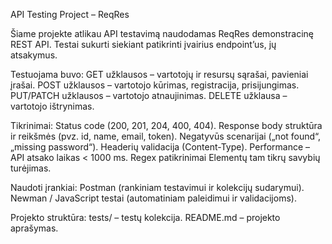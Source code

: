 API Testing Project – ReqRes

Šiame projekte atlikau API testavimą naudodamas ReqRes demonstracinę REST API.
Testai sukurti siekiant patikrinti įvairius endpoint’us, jų atsakymus.

Testuojama buvo:
GET užklausos – vartotojų ir resursų sąrašai, pavieniai įrašai.
POST užklausos – vartotojo kūrimas, registracija, prisijungimas.
PUT/PATCH užklausos – vartotojo atnaujinimas.
DELETE užklausa – vartotojo ištrynimas.

Tikrinimai: 
Status code (200, 201, 204, 400, 404).
Response body struktūra ir reikšmės (pvz. id, name, email, token).
Negatyvūs scenarijai („not found“, „missing password“).
Headerių validacija (Content-Type).
Performance – API atsako laikas < 1000 ms.
Regex patikrinimai
Elementų tam tikrų savybių turėjimas.

Naudoti įrankiai:
Postman (rankiniam testavimui ir kolekcijų sudarymui).
Newman / JavaScript testai (automatiniam paleidimui ir validacijoms).

Projekto struktūra:
tests/ – testų kolekcija.
README.md – projekto aprašymas.
